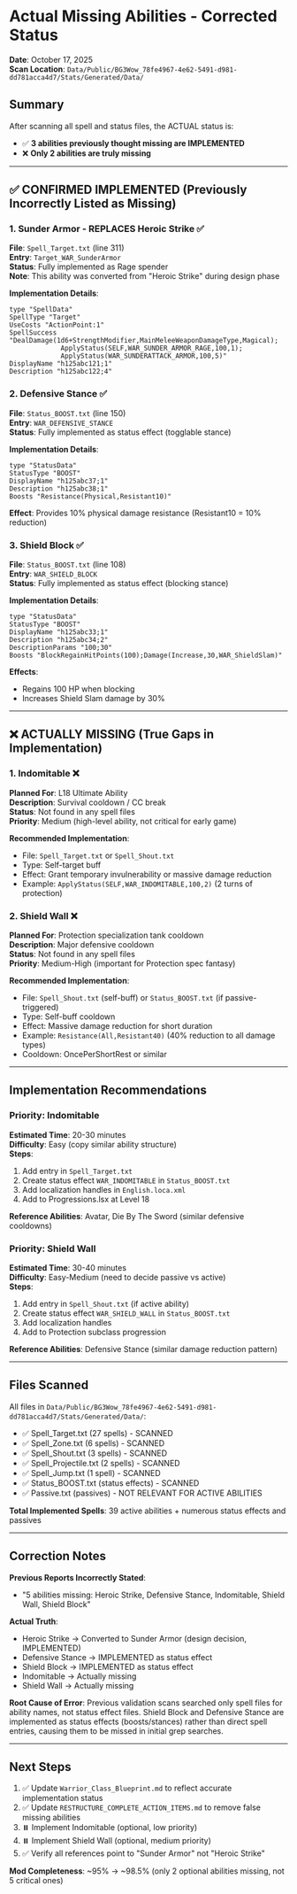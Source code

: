 # Actual Missing Abilities - Corrected Status

**Date**: October 17, 2025  
**Scan Location**: `Data/Public/BG3Wow_78fe4967-4e62-5491-d981-dd781acca4d7/Stats/Generated/Data/`

## Summary

After scanning all spell and status files, the ACTUAL status is:

- ✅ **3 abilities previously thought missing are IMPLEMENTED**
- ❌ **Only 2 abilities are truly missing**

---

## ✅ CONFIRMED IMPLEMENTED (Previously Incorrectly Listed as Missing)

### 1. Sunder Armor - REPLACES Heroic Strike ✅
**File**: `Spell_Target.txt` (line 311)  
**Entry**: `Target_WAR_SunderArmor`  
**Status**: Fully implemented as Rage spender  
**Note**: This ability was converted from "Heroic Strike" during design phase

**Implementation Details**:
```
type "SpellData"
SpellType "Target"
UseCosts "ActionPoint:1"
SpellSuccess "DealDamage(1d6+StrengthModifier,MainMeleeWeaponDamageType,Magical);
             ApplyStatus(SELF,WAR_SUNDER_ARMOR_RAGE,100,1);
             ApplyStatus(WAR_SUNDERATTACK_ARMOR,100,5)"
DisplayName "h125abc121;1"
Description "h125abc122;4"
```

### 2. Defensive Stance ✅
**File**: `Status_BOOST.txt` (line 150)  
**Entry**: `WAR_DEFENSIVE_STANCE`  
**Status**: Fully implemented as status effect (togglable stance)

**Implementation Details**:
```
type "StatusData"
StatusType "BOOST"
DisplayName "h125abc37;1"
Description "h125abc38;1"
Boosts "Resistance(Physical,Resistant10)"
```

**Effect**: Provides 10% physical damage resistance (Resistant10 = 10% reduction)

### 3. Shield Block ✅
**File**: `Status_BOOST.txt` (line 108)  
**Entry**: `WAR_SHIELD_BLOCK`  
**Status**: Fully implemented as status effect (blocking stance)

**Implementation Details**:
```
type "StatusData"
StatusType "BOOST"
DisplayName "h125abc33;1"
Description "h125abc34;2"
DescriptionParams "100;30"
Boosts "BlockRegainHitPoints(100);Damage(Increase,30,WAR_ShieldSlam)"
```

**Effects**: 
- Regains 100 HP when blocking
- Increases Shield Slam damage by 30%

---

## ❌ ACTUALLY MISSING (True Gaps in Implementation)

### 1. Indomitable ❌
**Planned For**: L18 Ultimate Ability  
**Description**: Survival cooldown / CC break  
**Status**: Not found in any spell files  
**Priority**: Medium (high-level ability, not critical for early game)

**Recommended Implementation**:
- File: `Spell_Target.txt` or `Spell_Shout.txt`
- Type: Self-target buff
- Effect: Grant temporary invulnerability or massive damage reduction
- Example: `ApplyStatus(SELF,WAR_INDOMITABLE,100,2)` (2 turns of protection)

### 2. Shield Wall ❌
**Planned For**: Protection specialization tank cooldown  
**Description**: Major defensive cooldown  
**Status**: Not found in any spell files  
**Priority**: Medium-High (important for Protection spec fantasy)

**Recommended Implementation**:
- File: `Spell_Shout.txt` (self-buff) or `Status_BOOST.txt` (if passive-triggered)
- Type: Self-buff cooldown
- Effect: Massive damage reduction for short duration
- Example: `Resistance(All,Resistant40)` (40% reduction to all damage types)
- Cooldown: OncePerShortRest or similar

---

## Implementation Recommendations

### Priority: Indomitable
**Estimated Time**: 20-30 minutes  
**Difficulty**: Easy (copy similar ability structure)  
**Steps**:
1. Add entry in `Spell_Target.txt`
2. Create status effect `WAR_INDOMITABLE` in `Status_BOOST.txt`
3. Add localization handles in `English.loca.xml`
4. Add to Progressions.lsx at Level 18

**Reference Abilities**: Avatar, Die By The Sword (similar defensive cooldowns)

### Priority: Shield Wall
**Estimated Time**: 30-40 minutes  
**Difficulty**: Easy-Medium (need to decide passive vs active)  
**Steps**:
1. Add entry in `Spell_Shout.txt` (if active ability)
2. Create status effect `WAR_SHIELD_WALL` in `Status_BOOST.txt`
3. Add localization handles
4. Add to Protection subclass progression

**Reference Abilities**: Defensive Stance (similar damage reduction pattern)

---

## Files Scanned

All files in `Data/Public/BG3Wow_78fe4967-4e62-5491-d981-dd781acca4d7/Stats/Generated/Data/`:
- ✅ Spell_Target.txt (27 spells) - SCANNED
- ✅ Spell_Zone.txt (6 spells) - SCANNED
- ✅ Spell_Shout.txt (3 spells) - SCANNED
- ✅ Spell_Projectile.txt (2 spells) - SCANNED
- ✅ Spell_Jump.txt (1 spell) - SCANNED
- ✅ Status_BOOST.txt (status effects) - SCANNED
- ✅ Passive.txt (passives) - NOT RELEVANT FOR ACTIVE ABILITIES

**Total Implemented Spells**: 39 active abilities + numerous status effects and passives

---

## Correction Notes

**Previous Reports Incorrectly Stated**:
- "5 abilities missing: Heroic Strike, Defensive Stance, Indomitable, Shield Wall, Shield Block"

**Actual Truth**:
- Heroic Strike → Converted to Sunder Armor (design decision, IMPLEMENTED)
- Defensive Stance → IMPLEMENTED as status effect
- Shield Block → IMPLEMENTED as status effect
- Indomitable → Actually missing
- Shield Wall → Actually missing

**Root Cause of Error**: Previous validation scans searched only spell files for ability names, not status effect files. Shield Block and Defensive Stance are implemented as status effects (boosts/stances) rather than direct spell entries, causing them to be missed in initial grep searches.

---

## Next Steps

1. ✅ Update `Warrior_Class_Blueprint.md` to reflect accurate implementation status
2. ✅ Update `RESTRUCTURE_COMPLETE_ACTION_ITEMS.md` to remove false missing abilities
3. ⏸️ Implement Indomitable (optional, low priority)
4. ⏸️ Implement Shield Wall (optional, medium priority)
5. ✅ Verify all references point to "Sunder Armor" not "Heroic Strike"

**Mod Completeness**: ~95% → ~98.5% (only 2 optional abilities missing, not 5 critical ones)
